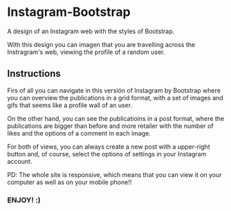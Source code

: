 # Instagram-Bootstrap
A design of an Instagram web with the styles of Bootstrap.

With this design you can imagen that you are travelling across the Instragram's web, viewing the profile of a random user.

## Instructions

Firs of all you can navigate in this versión of Instagram by Bootstrap where you can overview the publications in a grid format, with a set of images and gifs that seems like a profile wall of an user.

On the other hand, you can see the publicatioins in a post format, where the publications are bigger than before and more retailer with the number of likes and the options of a comment in each image.

For both of views, you can always create a new post with a upper-right button and, of course, select the options of settings in your Instagram account.

PD: The whole site is responsive, which means that you can view it on your computer as well as on your mobile phone!!

### ENJOY! :)
